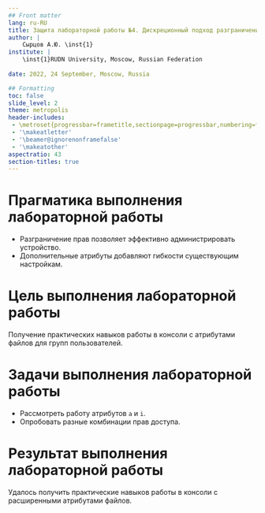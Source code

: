 ```yaml
---
## Front matter
lang: ru-RU
title: Защита лабораторной работы №4. Дискреционный подход разграничения прав с расширенными атрибутами
author: |
	Сырцов А.Ю. \inst{1}
institute: |
	\inst{1}RUDN University, Moscow, Russian Federation
	
date: 2022, 24 September, Moscow, Russia

## Formatting
toc: false
slide_level: 2
theme: metropolis
header-includes: 
 - \metroset{progressbar=frametitle,sectionpage=progressbar,numbering=fraction}
 - '\makeatletter'
 - '\beamer@ignorenonframefalse'
 - '\makeatother'
aspectratio: 43
section-titles: true
---
```


# Прагматика выполнения лабораторной работы

- Разграничение прав позволяет эффективно администрировать устройство.
- Дополнительные атрибуты добавляют гибкости существующим настройкам.

# Цель выполнения лабораторной работы 

Получение практических навыков работы в консоли с атрибутами файлов для групп пользователей.

# Задачи выполнения лабораторной работы

- Рассмотреть работу атрибутов `a` и `i`.
- Опробовать разные комбинации прав доступа.

# Результат выполнения лабораторной работы

Удалось получить практические навыков работы в консоли с расширенными
атрибутами файлов.

